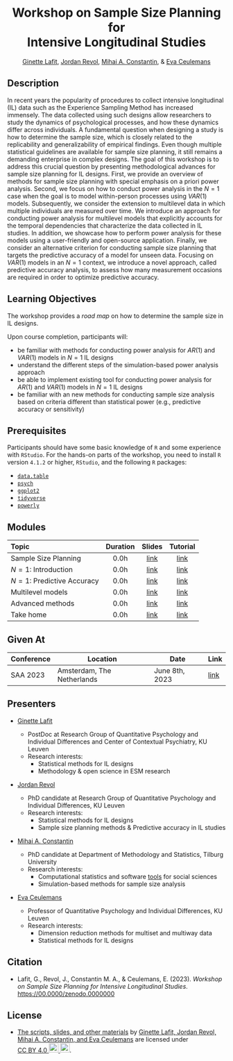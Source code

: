 <!-- Repository title. -->
<h1 align="center">
    Workshop on Sample Size Planning for
    <br>
    Intensive Longitudinal Studies
</h1>

<!-- Authors. -->
<p align="center">
    <a href="https://ppw.kuleuven.be/okp/team/Ginette_Lafit/">Ginette Lafit</a>,
    <a href="https://ppw.kuleuven.be/okp/team/Jordan_Revol/">Jordan Revol</a>,
    <a href="https://mihaiconstantin.com/">Mihai A. Constantin</a>, &
    <a href="https://ppw.kuleuven.be/okp/team/Eva_Ceulemans/">Eva Ceulemans</a>
</p>

## Description

In recent years the popularity of procedures to collect intensive longitudinal
(IL) data such as the Experience Sampling Method has increased immensely. The
data collected using such designs allow researchers to study the dynamics of
psychological processes, and how these dynamics differ across individuals. A
fundamental question when designing a study is how to determine the sample size,
which is closely related to the replicability and generalizability of empirical
findings. Even though multiple statistical guidelines are available for sample
size planning, it still remains a demanding enterprise in complex designs. The
goal of this workshop is to address this crucial question by presenting
methodological advances for sample size planning for IL designs. First, we
provide an overview of methods for sample size planning with special emphasis on
a priori power analysis. Second, we focus on how to conduct power analysis in
the $N = 1$ case when the goal is to model within-person processes using
$VAR(1)$ models. Subsequently, we consider the extension to multilevel data in
which multiple individuals are measured over time. We introduce an approach for
conducting power analysis for multilevel models that explicitly accounts for the
temporal dependencies that characterize the data collected in IL studies. In
addition, we showcase how to perform power analysis for these models using a
user-friendly and open-source application. Finally, we consider an alternative
criterion for conducting sample size planning that targets the predictive
accuracy of a model for unseen data. Focusing on $VAR(1)$ models in an $N = 1$
context, we introduce a novel approach, called predictive accuracy analysis, to
assess how many measurement occasions are required in order to optimize
predictive accuracy.

## Learning Objectives

The workshop provides a *road map* on how to determine the sample size in IL
designs.

Upon course completion, participants will:

- be familiar with methods for conducting power analysis for $AR(1)$ and
  $VAR(1)$ models in $N = 1$ IL designs
- understand the different steps of the simulation-based power analysis approach
- be able to implement existing tool for conducting power analysis for $AR(1)$
  and $VAR(1)$ models in $N = 1$ IL designs
- be familiar with an new methods for conducting sample size analysis based on
  criteria different than statistical power (e.g., predictive accuracy or
  sensitivity)

## Prerequisites

Participants should have some basic knowledge of `R` and some experience with
`RStudio`. For the hands-on parts of the workshop, you need to install `R`
version `4.1.2` or higher, `RStudio`, and the following `R` packages:

- [`data.table`](https://CRAN.R-project.org/package=data.table)
- [`psych`](https://CRAN.R-project.org/package=psych)
- [`ggplot2`](https://CRAN.R-project.org/package=ggplot2)
- [`tidyverse`](https://www.tidyverse.org/packages/)
- [`powerly`](https://CRAN.R-project.org/package=powerly)

## Modules

| Topic                        | Duration |      Slides      |     Tutorial     |
| :--------------------------- | :------: | :--------------: | :--------------: |
| Sample Size Planning         |   0.0h   | [link](https://) | [link](https://) |
| $N = 1$: Introduction        |   0.0h   | [link](https://) | [link](https://) |
| $N = 1$: Predictive Accuracy |   0.0h   | [link](https://) | [link](https://) |
| Multilevel models            |   0.0h   | [link](https://) | [link](https://) |
| Advanced methods             |   0.0h   | [link](https://) | [link](https://) |
| Take home                    |   0.0h   | [link](https://) | [link](https://) |

## Given At

| Conference | Location                   | Date           | Link                                               |
| ---------- | -------------------------- | -------------- | -------------------------------------------------- |
| SAA 2023   | Amsterdam, The Netherlands | June 8th, 2023 | [link](https://www.saa2023.nl/amsterdam/workshops) |

## Presenters

- [Ginette Lafit]
  - PostDoc at Research Group of Quantitative Psychology and Individual Differences and Center of Contextual Psychiatry, KU Leuven
  - Research interests:
    - Statistical methods for IL designs
    - Methodology & open science in ESM research

- [Jordan Revol]
  - PhD candidate at Research Group of Quantitative Psychology and Individual Differences, KU Leuven
  - Research interests:
    - Statistical methods for IL designs
    - Sample size planning methods & Predictive accuracy in IL studies

- [Mihai A. Constantin]
  - PhD candidate at Department of Methodology and Statistics, Tilburg University
  - Research interests:
    - Computational statistics and software [tools](https://github.com/mihaiconstantin) for social sciences
    - Simulation-based methods for sample size analysis

- [Eva Ceulemans]
  - Professor of Quantitative Psychology and Individual Differences, KU Leuven
  - Research interests:
    - Dimension reduction methods for multiset and multiway data
    - Statistical methods for IL designs

## Citation

- Lafit, G., Revol, J., Constantin M. A., & Ceulemans, E. (2023). *Workshop on
  Sample Size Planning for Intensive Longitudinal Studies*.
  https://00.0000/zenodo.0000000

## License

- <p class="license-cc" xmlns:cc="https://creativecommons.org/ns#" xmlns:dct="https://purl.org/dc/terms/"><a property="dct:title" rel="cc:attributionURL" href="https://github.com/mihaiconstantin/sample-size-workshop">The scripts, slides, and other materials</a> by <a rel="cc:attributionURL dct:creator" property="cc:attributionName" href="https://github.com/mihaiconstantin/sample-size-workshop#citation">Ginette Lafit, Jordan Revol, Mihai A. Constantin, and Eva Ceulemans</a> are licensed under <a href="https://creativecommons.org/licenses/by/4.0/?ref=chooser-v1" target="_blank" rel="license noopener noreferrer" style="display:inline-block;">CC BY 4.0 <img style="height:22px!important" src="https://mirrors.creativecommons.org/presskit/icons/cc.svg?ref=chooser-v1"> <img style="height:22px!important" src="https://mirrors.creativecommons.org/presskit/icons/by.svg?ref=chooser-v1"></a>.</p>

<!-- Links. -->
[Ginette Lafit]: https://ppw.kuleuven.be/okp/team/Ginette_Lafit/
[Jordan Revol]: https://ppw.kuleuven.be/okp/team/Jordan_Revol/
[Mihai A. Constantin]: https://mihaiconstantin.com/
[Eva Ceulemans]: https://ppw.kuleuven.be/okp/team/Eva_Ceulemans/
